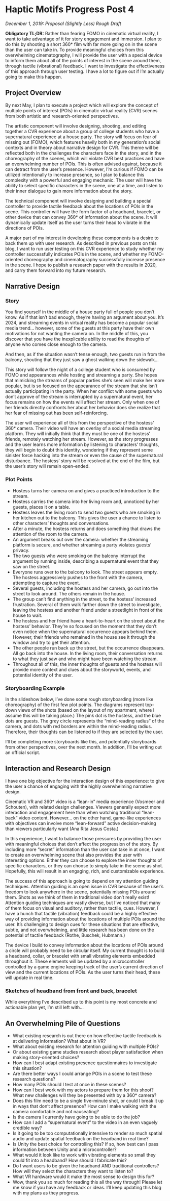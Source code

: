 # Haptic Motifs Progress Post 4

*December 1, 2019: Proposal (Slightly Less) Rough Draft*

**Obligatory TL;DR:** Rather than fearing FOMO in cinematic virtual reality, I want to take advantage of it for story engagement and immersion. I plan to do this by shooting a short 360* film with far more going on in the scene than the user can take in. To provide meaningful choices from this overwhelming cinematography, I will provide the user with a special device to inform them about all of the points of interest in the scene around them, through tactile (vibrational) feedback. I want to investigate the effectiveness of this approach through user testing. I have a lot to figure out if I’m actually going to make this happen.

## Project Overview
By next May, I plan to execute a project which will explore the concept of multiple points of interest (POIs) in cinematic virtual reality (CVR) scenes from both artistic and research-oriented perspectives.

The artistic component will involve designing, shooting, and editing together a CVR experience about a group of college students who have a supernatural experience at a house party. The story will focus on fear of missing out (FOMO), which features heavily both in my generation’s social contexts and in theory about narrative design for CVR. This theme will be reflected both in the challenges the characters face in the story, and in the choreography of the scenes, which will violate CVR best practices and have an overwhelming number of POIs. This is often advised against, because it can detract from the user’s presence. However, I’m curious if FOMO can be utilized intentionally to increase presence, so I plan to balance this complexity with a powerful and engaging mechanic. The user will have the ability to select specific characters in the scene, one at a time, and listen to their inner dialogue to gain more information about the story.

The technical component will involve designing and building a special controller to provide tactile feedback about the locations of POIs in the scene. This controller will have the form factor of a headband, bracelet, or other device that can convey 360* of information about the scene. It will dynamically update itself as the user turns their head to vibrate in the directions of POIs.

A major part of my interest in developing these components is a desire to back them up with user research. As described in previous posts on this blog, I want to run user testing on this CVR experience to study whether my controller successfully indicates POIs in the scene, and whether my FOMO-oriented choreography and cinematography successfully increase presence in the scene. I hope to publish a research paper with the results in 2020, and carry them forward into my future research.

## Narrative Design
### Story
You find yourself in the middle of a house party full of people you don’t know. As if that isn’t bad enough, they’re having an argument about you. It’s 2024, and streaming events in virtual reality has become a popular social media trend… however, some of the guests at this party have their own motivations for not wanting the camera on. In the middle of this, you discover that you have the inexplicable ability to read the thoughts of anyone who comes close enough to the camera.

And then, as if the situation wasn’t tense enough, two guests run in from the balcony, shouting that they just saw a ghost walking down the sidewalk…

This story will follow the night of a college student who is consumed by FOMO and appearances while hosting and streaming a party. She hopes that mimicking the streams of popular parties she’s seen will make her more popular, but is so focused on the appearance of the stream that she isn’t actually participating in the party. When her conflict with some guests who don’t approve of the stream is interrupted by a supernatural event, her focus remains on how the events will affect her stream. Only when one of her friends directly confronts her about her behavior does she realize that her fear of missing out has been self-reinforcing.

The user will experience all of this from the perspective of the hostess’ 360* camera. Their video will have an overlay of a social media streaming platform. They will initially think that they must be one of the hostess’ friends, remotely watching her stream. However, as the story progresses and the user learns more information by listening to characters’ thoughts, they will begin to doubt this identity, wondering if they represent some sinister force hacking into the stream or even the cause of the supernatural disturbance. The hostess’ story will be resolved at the end of the film, but the user’s story will remain open-ended.

### Plot Points
* Hostess turns her camera on and gives a practiced introduction to the stream.
* Hostess carries the camera into her living room and, unnoticed by her guests, places it on a table.
* Hostess leaves the living room to send two guests who are smoking in her kitchen out to the balcony. This gives the user a chance to listen to other characters’ thoughts and conversations.
* After a minute, the hostess returns and does something that draws the attention of the room to the camera.
* An argument breaks out over the camera: whether the streaming platform is secure, and whether streaming a party violates guests’ privacy.
* The two guests who were smoking on the balcony interrupt the argument by running inside, describing a supernatural event that they saw on the street.
* Everyone runs over to the balcony to look. The street appears empty. The hostess aggressively pushes to the front with the camera, attempting to capture the event.
* Several guests, including the hostess and her camera, go out into the street to look around. The others remain in the house.
* The group can’t find anything in the street, to the hostess’ increased frustration. Several of them walk farther down the street to investigate, leaving the hostess and another friend under a streetlight in front of the house to wait.
* The hostess and her friend have a heart-to-heart on the street about the hostess’ behavior. They’re so focused on the moment that they don’t even notice when the supernatural occurrence appears behind them. However, their friends who remained in the house see it through the window and try to get their attention.
* The other people run back up the street, but the occurrence disappears. All go back into the house. In the living room, their conversation returns to what they just saw and who might have been watching the stream.
* Throughout all of this, the inner thoughts of guests and the hostess will provide more context and clues about the storyworld, events, and potential identity of the user.

### Storyboarding Example
In the slideshow below, I’ve done some rough storyboarding (more like choreography) of the first few plot points. The diagrams represent top-down views of the shots (based on the layout of my apartment, where I assume this will be taking place.) The pink dot is the hostess, and the blue dots are guests. The grey circle represents the “mind-reading radius” of the camera, and dots with red borders are within the mind-reading radius. Therefore, their thoughts can be listened to if they are selected by the user.









I’ll be completing more storyboards like this, and potentially storyboards from other perspectives, over the next month. In addition, I’ll be writing out an official script.

## Interaction and Research Design
I have one big objective for the interaction design of this experience: to give the user a chance of engaging with the highly overwhelming narrative design.

Cinematic VR and 360* video is a “lean-in” media experience (Vosmeer and Schouten), with related design challenges. Viewers generally expect more interaction and engagement here than when watching traditional “lean-back” video content. However... on the other hand, game-like experiences with objectives can involve more “lean-forward” active decision-making than viewers particularly want (Ana Rita Jesus Costa.)

In this experience, I want to balance those pressures by providing the user with meaningful choices that don’t affect the progression of the story. By including more “secret” information than the user can take in at once, I want to create an overwhelming scene that also provides the user with interesting options. Either they can choose to explore the inner thoughts of specific characters, or they can choose to simply take in the scene as shot. Hopefully, this will result in an engaging, rich, and customizable experience.

The success of this approach is going to depend on my attention guiding techniques. Attention guiding is an open issue in CVR because of the user’s freedom to look anywhere in the scene, potentially missing POIs around them. Shots as we think of them in traditional video don’t really exist! Attention guiding techniques are vastly diverse, but I’ve noticed that many of them focus on visual and auditory, rather than tactile, cues. However, I have a hunch that tactile (vibration) feedback could be a highly effective way of providing information about the locations of multiple POIs around the user. It’s challenging to design cues for these situations that are effective, subtle, and not overwhelming, and little research has been done on the potential of tactile feedback (Rothe, Buschek, Hubmann.)

The device I build to convey information about the locations of POIs around a circle will probably need to be circular itself. My current thought is to build a headband, collar, or bracelet with small vibrating elements embedded throughout it. These elements will be updated by a microcontroller controlled by a game engine keeping track of the user’s current direction of view and the current locations of POIs. As the user turns their head, these will update in real time.


### Sketches of headband from front and back, bracelet
While everything I’ve described up to this point is my most concrete and actionable plan yet, I’m still left with…

## An Overwhelming Pile of Questions
* What existing research is out there on how effective tactile feedback is at delivering information? What about in VR?
* What about existing research for attention guiding with multiple POIs?
* Or about existing game studies research about player satisfaction when making story-oriented choices?
* How can I best adapt existing presence questionnaires to investigate this situation?
* Are there better ways I could arrange POIs in a scene to test these research questions?
* How many POIs should I test at once in these scenes?
* How can I best work with my actors to prepare them for this shoot? What new challenges will they be presented with by a 360* camera?
* Does this film need to be a single five-minute shot, or could I break it up in ways that don’t affect presence? How can I make walking with the camera comfortable and not nauseating?
* Is the camera I currently have going to be able to do the job?
* How can I add a “supernatural event” to the video in an even vaguely credible way?
* Is it going to be too computationally intensive to render so much spatial audio and update spatial feedback on the headband in real time?
* Is Unity the best choice for controlling this? If so, how best can I pass information between Unity and a microcontroller?
* What would it look like to work with vibrating elements so small they could fit into a headband? How should I fabricate this?
* Do I want users to be given the headband AND traditional controllers? How will they select the characters they want to listen to?
* What VR hardware would it make the most sense to design this for?
* Wow, thank you so much for reading this all the way through! Please let me know if you have any feedback or ideas. I’ll keep updating this blog with my plans as they progress. 
